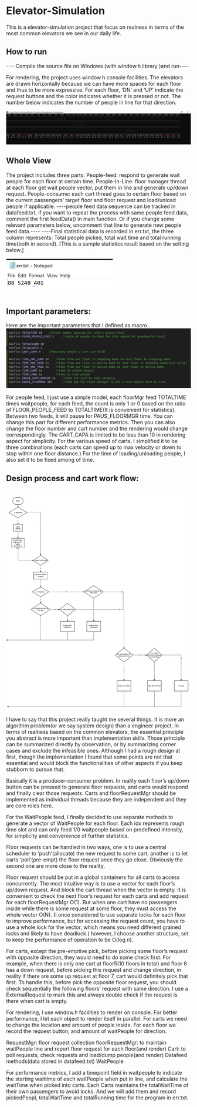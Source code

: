 # Elevator-Simulation

This is a elevator-simulation project that focus on realness in terms of the most common elevators we see in our daily life. 

## How to run
----Compile the source file on Windows (with window.h library )and run----

For rendering, the project uses window.h console facilities. The elevators are drawn horizontally because we can have more spaces for each floor and thus to be more expressive. For each floor, ‘DN’ and ‘UP’ indicate the request buttons and the color indicates whether it is pressed or not. The number below indicates the number of people in line for that direction.

<img src="/snapshot.png" >

## Whole View
The project includes three parts: 
People-feed: respond to generate wait people for each floor at certain time.
People-In-Line: floor manager thread at each floor get wait people vector, put them in line and generate up/down request.
People-consume: each cart thread goes to certain floor based on the current passengers’ target floor and floor request and load/unload people if applicable.
----people feed data sequence can be tracked in datafeed.txt, if you want to repeat the process with same people feed data, comment the first feedData() in main function. Or if you change some relevant parameters below, uncomment that line to generate new people feed data.----
----Final statistical data is recorded in err.txt, the three column represents: Total people picked, total wait time and total running time(both in second).
[This is a sample statistics result based on the setting below.]

<img src="/sample_stat.PNG" height=100>


## Important parameters:
Here are the important parameters that I defined as macro. 
<img src="/parameters.png">

For people feed, I just use a simple model, each floorMgr feed TOTALTIME times waitpeople, for each feed, the count is only 1 or 0 based on the ratio of FLOOR_PEOPLE_FEED to TOTALTIME(It is convenient for statistics). Between two feeds, it will pause for PAUS_FLOORMGR time. You can change this part for different performance metrics.
Then you can also change the floor number and cart number and the rendering would change correspondingly. The CART_CAPA is limited to be less than 10 in rendering aspect for simplicity.
For the various speed of carts, I simplified it to be three combinations (each carts can speed up to max velocity or down to stop within one floor distance.) For the time of loading/unloading people, I also set it to be fixed among of time.


## Design process and cart work flow:
<img src="/workflow.jpg" >

I have to say that this project really taught me several things. It is more an algorithm problem(or we say system design) than a engineer project. In terms of realness based on the common elevators, the essential principle you abstract is more important than implementation skills. Those principle can be summarized directly by observation, or by summarizing corner cases and exclude the infeasible ones. Although I had a rough design at first, though the implementation I found that some points are not that essential and would block the functionalities of other aspects if you keep stubborn to pursue that. 

Basically it is a producer-consumer problem. In reality each floor’s up/down button can be pressed to generate floor requests, and carts would respond and finally clear those requests. Carts and floorRequestMgr should be implemented as individual threads because they are independent and they are core roles here. 

For the WaitPeople feed, I finally decided to use separate methods to generate a vector of WaitPeople for each floor. Each idx represents rough time slot and can only feed 1/0 waitpeople based on predefined intensity, for simplicity and convenience of further statistics.

Floor requests can be handled in two ways, one is to use a central scheduler to ‘push’(allocate) the new request to some cart, another is to let carts ‘poll’(pre-empt) the floor request once they go close. Obviously the second one are more close to the reality.

Floor request should be put in a global containers for all carts to access concurrently. The most intuitive way is to use a vector for each floor’s up/down request. And block the cart thread when the vector is empty. It is convenient to check the next floor’s request for each carts and add request for each floorRequestMgr O(1). But when one cart have no passengers inside while there is some request at some floor, they must access the whole vector O(N). (I once considered to use separate locks for each floor to improve performance, but for accessing the request count, you have to use a whole lock for the vector, which means you need different grained locks and likely to have deadlock.) however, I choose another structure, set to keep the performance of operation to be O(log n). 

For carts, except the pre-emptive pick, before picking some floor’s request with opposite direction, they would need to do some check first. For example, when there is only one cart at floor5(10 floors in total) and floor 6 has a down request, before picking this request and change direction, in reality if there are some up request at floor 7, cart would definitely pick that first. To handle this, before pick the opposite floor request, you should check sequentially the following floors’ request with same direction. I use a ExternalRequest to mark this and always double check if the request is there when cart is empty.

For rendering, I use window.h facilities to render on console. For better performance, I let each object to render itself in parallel. For carts we need to change the location and amount of people inside. For each floor we record the request button, and amount of waitPeople for direction.

RequestMgr: floor request collection
floorRequestMgr: to maintain waitPeople line and report floor request for each floor(and render)
Cart: to poll requests, check requests and load/dump people(and render)
Datafeed methods(data stored in datafeed.txt)
WaitPeople

For performance metrics, I add a timepoint field in waitpeople to indicate the starting waittime of each waitPeople when put in line, and calculate the waitTime when picked into carts. Each Carts maintains the totalWaitTime of their own passengers to avoid locks. And we will add them and record pickedPeopl,  totalWaitTime and totalRunning time for the program in err.txt.
